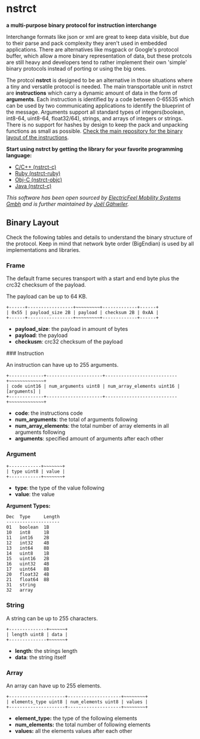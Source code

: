# nstrct

**a multi-purpose binary protocol for instruction interchange**

Interchange formats like json or xml are great to keep data visible, but due to their parse and pack complexity they aren't used in embedded applications. There are alternatives like msgpack or Google's protocol buffer, which allow a more binary representation of data, but these protcols are still heavy and developers tend to rather implement their own 'simple' binary protocols instead of porting or using the big ones. 

The protcol **nstrct** is designed to be an alternative in those situations where a tiny and versatile protocol is needed. The main transportable unit in nstrct are **instructions** which carry a dynamic amount of data in the form of **arguments**. Each instruction is identified by a code between 0-65535 which can be used by two communicating applications to identify the blueprint of the message. Arguments support all standard types of integers(boolean, int8-64, uint8-64, float32/64), strings, and arrays of integers or strings. There is no support for hashes by design to keep the pack and unpacking functions as small as possible. [Check the main repository for the binary layout of the instructions](http://github.com/nstrct/nstrct).

**Start using nstrct by getting the library for your favorite programming language:**

* [C/C++ (nstrct-c)](http://github.com/nstrct/nstrct-c)
* [Ruby (nstrct-ruby)](http://github.com/nstrct/nstrct-ruby)
* [Obj-C (nstrct-objc)](http://github.com/nstrct/nstrct-objc)
* [Java (nstrct-c)](http://github.com/nstrct/nstrct-java)

_This software has been open sourced by [ElectricFeel Mobility Systems Gmbh](http://electricfeel.com) and is further maintained by [Joël Gähwiler](http://github.com/256dpi)._

## Binary Layout

Check the following tables and details to understand the binary structure of the protocol. Keep in mind that network byte order (BigEndian) is used by all implementations and libraries.

### Frame

The default frame secures transport with a start and end byte plus the crc32 checksum of the payload.

The payload can be up to 64 KB.

    +------+-----------------+~~~~~~~~~+-------------+------+
    | 0x55 | payload_size 2B | payload | checksum 2B | 0xAA |
    +------+-----------------+~~~~~~~~~+-------------+------+

* **payload_size**: the payload in amount of bytes
* **payload**: the payload
* **checkusm**: crc32 checksum of the payload

### Instruction

An instruction can have up to 255 arguments.

    +-------------+---------------------+---------------------------+~~~~~~~~~~~~~+
    | code uint16 | num_arguments uint8 | num_array_elements uint16 | [arguments] |
    +-------------+---------------------+---------------------------+~~~~~~~~~~~~~+

* **code**: the instructions code
* **num\_arguments**: the total of arguments following
* **num\_array\_elements**: the total number of array elements in all arguments following
* **arguments**: specified amount of arguments after each other

### Argument

    +------------+~~~~~~~+
    | type uint8 | value |
    +------------+~~~~~~~+

* **type**: the type of the value following
* **value**: the value

**Argument Types:**

    Dec  Type     Length
    --------------------
    01   boolean  1B
    10   int8     1B
    11   int16    2B
    12   int32    4B
    13   int64    8B
    14   uint8    1B
    15   uint16   2B
    16   uint32   4B
    17   uint64   8B
    20   float32  4B
    21   float64  8B
    31   string
    32   array

### String

A string can be up to 255 characters.

    +--------------+~~~~~~+
    | length uint8 | data |
    +--------------+~~~~~~+

* **length**: the strings length
* **data**: the string itself

### Array

An array can have up to 255 elements.

    +---------------------+--------------------+~~~~~~~~+
    | elements_type uint8 | num_elements uint8 | values |
    +---------------------+--------------------+~~~~~~~~+

* **element\_type:** the type of the following elements
* **num\_elements:** the total number of following elements
* **values:** all the elements values after each other
